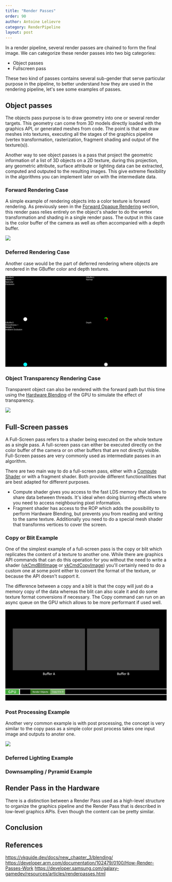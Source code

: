 ```yaml
---
title: "Render Passes"
order: 90
author: Antoine Lelievre
category: RenderPipeline 
layout: post
---
```


In a render pipeline, several render passes are chained to form the final image. We can categorize these render passes into two big categories:

- Object passes
- Fullscreen pass

These two kind of passes contains several sub-gender that serve particular purpose in the pipeline, to better understand how they are used in the rendering pipeline, let's see some examples of passes.

## Object passes

The objects pass purpose is to draw geometry into one or several render targets. This geometry can come from 3D models directly loaded with the graphics API, or generated meshes from code. The point is that we draw meshes into textures, executing all the stages of the graphics pipeline (vertex transformation, rasterization, fragment shading and output of the texture(s)).

Another way to see object passes is a pass that project the geometric information of a list of 3D objects on a 2D texture, during this projection, any geometric attribute, surface attribute or lighting data can be extracted, computed and outputed to the resulting images. This give extreme flexibility in the algorithms you can implement later on with the intermediate data.

### Forward Rendering Case

A simple example of rendering objects into a color texture is forward rendering. As previously seen in the [Forward Opaque Rendering](../_articles/TheRenderPipeline.md#forward-opaque-rendering) section, this render pass relies entirely on the object's shader to do the vertex transformation and shading in a single render pass. The output in this case is the color buffer of the camera as well as often accompanied with a depth buffer.

![](../assets/Recordings/The%20Render%20Pipeline%20-%20Forward.gif)

### Deferred Rendering Case

Another case would be the part of deferred rendering where objects are rendered in the GBuffer color and depth textures.

![](../assets/Recordings/The%20Render%20Pipeline%20-%20GBuffer.gif)

### Object Transparency Rendering Case

Transparent object can also be rendered with the forward path but this time using the [Hardware Blending](https://vkguide.dev/docs/new_chapter_3/blending/) of the GPU to simulate the effect of transparency.

![](../assets/Recordings/Render%20Passes%20-%20Transparency.gif)

## Full-Screen passes

A Full-Screen pass refers to a shader being executed on the whole texture as a single pass. A full-screen pass can either be executed directly on the color buffer of the camera or on other buffers that are not directly visible. Full-Screen passes are very commonly used as intermediate passes in an algorithm.

There are two main way to do a full-screen pass, either with a [Compute Shader](../_articles/ComputeShaders.md) or with a fragment shader. Both provide different functionalilties that are best adapted for different purposes.
- Compute shader gives you access to the fast LDS memory that allows to share data between threads. It's ideal when doing blurring effects where you need to access neighbouring pixel information.
- Fragment shader has access to the ROP which adds the possibility to perform Hardware Blending, but prevents you from reading and writing to the same texture. Additionally you need to do a special mesh shader that transforms vertices to cover the screen.

### Copy or Blit Example

One of the simplest example of a full-screen pass is the copy or blit which replicates the content of a texture to another one. While there are graphics API commands that can do this operation for you without the need to write a shader ([vkCmdBlitImage](https://registry.khronos.org/vulkan/specs/latest/man/html/vkCmdBlitImage.html) or [vkCmdCopyImage](https://registry.khronos.org/vulkan/specs/latest/man/html/vkCmdCopyImage.html)) you'll certainly need to do a custom one at some point either to convert the format of the texture, or because the API doesn't support it.

The difference between a copy and a blit is that the copy will just do a memory copy of the data whereas the blit can also scale it and do some texture format conversions if necessary. The Copy command can run on an async queue on the GPU which allows to be more performant if used well.

![](../assets/Recordings/Render%20Passes%20-%20Copy.gif)

### Post Processing Example

Another very common example is with post processing, the concept is very similar to the copy pass as a simple color post process takes one input image and outputs to anoter one.

![](../assets/Recordings/Render%20Passes%20-%20Post%20Process.gif)

### Deferred Lighting Example

### Downsampling / Pyramid Example

## Render Pass in the Hardware

There is a distinction between a Render Pass used as a high-level structure to organize the graphics pipeline and the Render Pass that is described in low-level graphics APIs. Even though the content can be pretty similar.

## Conclusion

## References

https://vkguide.dev/docs/new_chapter_3/blending/
https://developer.arm.com/documentation/102479/0100/How-Render-Passes-Work
https://developer.samsung.com/galaxy-gamedev/resources/articles/renderpasses.html